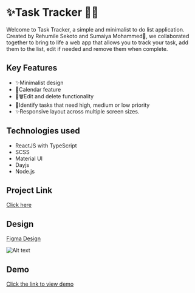 
# ✨Task Tracker 📄📄

Welcome to Task Tracker, a simple and minimalist to do list application.
Created by Rehumile Sekoto and Sumaiya Mohammed👥, we collaborated together to bring to life a web app that allows you to track your task, add them to the list, edit if needed and remove them when complete.

## Key Features
 - ✨Minimalist design
 - 📅Calendar feature
 - 📝🗑️Edit and delete functionality
 - 🚩Identify tasks that need high, medium or low priority
 - ✨Responsive layout across multiple screen sizes.


## Technologies used
 - ReactJS with TypeScript
 - SCSS
 - Material UI
 - Dayjs
 - Node.js

## Project Link

[Click here](https://sumaiya-mohamed.github.io/Task-Tracker/)

## Design
[Figma Design](https://www.figma.com/file/SgpubXxVHJtfaLcnCZvRS2/Task-Tracker?type=design&node-id=0%3A1&mode=design&t=Ely1ijIgbE2TFaY1-1)

![Alt text](./public/tasktracker.png "Task Tracker Visuals") 

## Demo

[Click the link to view demo](https://vimeo.com/893854050?share=copy)

